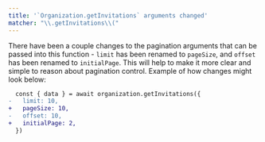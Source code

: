 ```yaml
---
title: '`Organization.getInvitations` arguments changed'
matcher: "\\.getInvitations\\("
---
```


There have been a couple changes to the pagination arguments that can be passed into this function - `limit` has been renamed to `pageSize`, and `offset` has been renamed to `initialPage`. This will help to make it more clear and simple to reason about pagination control. Example of how changes might look below:

```diff
  const { data } = await organization.getInvitations({
-   limit: 10,
+   pageSize: 10,
-   offset: 10,
+   initialPage: 2,
  })
```
